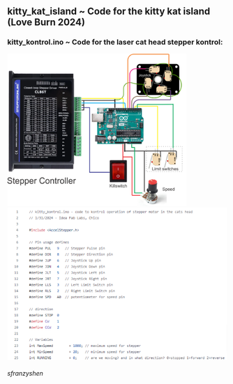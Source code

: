 ## kitty_kat_island ~ Code for the kitty kat island (Love Burn 2024)

### kitty_kontrol.ino ~ Code for the laser cat head stepper kontrol:

<img height="350" src="https://raw.githubusercontent.com/ideafablabs/kitty_kat_island/main/kitty_kontrol2.png"><img height="350" src="https://raw.githubusercontent.com/ideafablabs/kitty_kat_island/main/kitty_kode.png">






###### sfranzyshen
